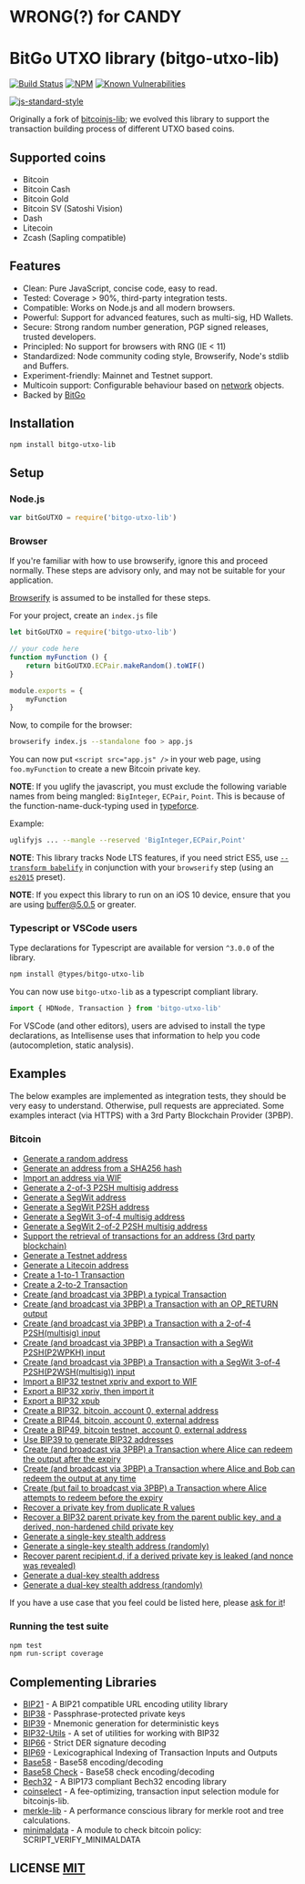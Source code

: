 # WRONG(?) for CANDY

# BitGo UTXO library (bitgo-utxo-lib)
[![Build Status](https://travis-ci.org/BitGo/bitgo-utxo-lib.png?branch=master)](https://travis-ci.org/BitGo/bitgo-utxo-lib)
[![NPM](https://img.shields.io/npm/v/bitgo-utxo-lib.svg)](https://www.npmjs.org/package/bitgo-utxo-lib)
[![Known Vulnerabilities](https://snyk.io/test/github/BitGo/bitgo-utxo-lib/badge.svg?targetFile=package.json)](https://snyk.io/test/github/BitGo/bitgo-utxo-lib?targetFile=package.json)

[![js-standard-style](https://cdn.rawgit.com/feross/standard/master/badge.svg)](https://github.com/feross/standard)

Originally a fork of [bitcoinjs-lib](https://github.com/BitGo/bitcoinjs-lib); we evolved this library to support the transaction building process of different UTXO based coins.

## Supported coins
- Bitcoin
- Bitcoin Cash
- Bitcoin Gold
- Bitcoin SV (Satoshi Vision)
- Dash
- Litecoin
- Zcash (Sapling compatible)

## Features
- Clean: Pure JavaScript, concise code, easy to read.
- Tested: Coverage > 90%, third-party integration tests.
- Compatible: Works on Node.js and all modern browsers.
- Powerful: Support for advanced features, such as multi-sig, HD Wallets.
- Secure: Strong random number generation, PGP signed releases, trusted developers.
- Principled: No support for browsers with RNG (IE < 11)
- Standardized: Node community coding style, Browserify, Node's stdlib and Buffers.
- Experiment-friendly: Mainnet and Testnet support.
- Multicoin support: Configurable behaviour based on [network](https://github.com/BitGo/bitgo-utxo-lib/blob/master/src/networks.js) objects.
- Backed by [BitGo](https://www.bitgo.com/info/)

## Installation
``` bash
npm install bitgo-utxo-lib
```

## Setup
### Node.js
``` javascript
var bitGoUTXO = require('bitgo-utxo-lib')
```

### Browser
If you're familiar with how to use browserify, ignore this and proceed normally.
These steps are advisory only,  and may not be suitable for your application.

[Browserify](https://github.com/substack/node-browserify) is assumed to be installed for these steps.

For your project, create an `index.js` file
``` javascript
let bitGoUTXO = require('bitgo-utxo-lib')

// your code here
function myFunction () {
	return bitGoUTXO.ECPair.makeRandom().toWIF()
}

module.exports = {
	myFunction
}
```

Now, to compile for the browser:
``` bash
browserify index.js --standalone foo > app.js
```

You can now put `<script src="app.js" />` in your web page,  using `foo.myFunction` to create a new Bitcoin private key.

**NOTE**: If you uglify the javascript, you must exclude the following variable names from being mangled: `BigInteger`, `ECPair`, `Point`.
This is because of the function-name-duck-typing used in [typeforce](https://github.com/dcousens/typeforce).

Example:
``` bash
uglifyjs ... --mangle --reserved 'BigInteger,ECPair,Point'
```

**NOTE**: This library tracks Node LTS features,  if you need strict ES5,  use [`--transform babelify`](https://github.com/babel/babelify) in conjunction with your `browserify` step (using an [`es2015`](http://babeljs.io/docs/plugins/preset-es2015/) preset).

**NOTE**: If you expect this library to run on an iOS 10 device, ensure that you are using [buffer@5.0.5](https://github.com/feross/buffer/pull/155) or greater.


### Typescript or VSCode users
Type declarations for Typescript are available for version `^3.0.0` of the library.
``` bash
npm install @types/bitgo-utxo-lib
```

You can now use `bitgo-utxo-lib` as a typescript compliant library.
``` javascript
import { HDNode, Transaction } from 'bitgo-utxo-lib'
```

For VSCode (and other editors), users are advised to install the type declarations, as Intellisense uses that information to help you code (autocompletion, static analysis).

## Examples
The below examples are implemented as integration tests, they should be very easy to understand.
Otherwise, pull requests are appreciated.
Some examples interact (via HTTPS) with a 3rd Party Blockchain Provider (3PBP).

### Bitcoin

- [Generate a random address](https://github.com/BitGo/bitgo-utxo-lib/blob/master/test/integration/addresses.js#L12)
- [Generate an address from a SHA256 hash](https://github.com/BitGo/bitgo-utxo-lib/blob/master/test/integration/addresses.js#L19)
- [Import an address via WIF](https://github.com/BitGo/bitgo-utxo-lib/blob/master/test/integration/addresses.js#L29)
- [Generate a 2-of-3 P2SH multisig address](https://github.com/BitGo/bitgo-utxo-lib/blob/master/test/integration/addresses.js#L36)
- [Generate a SegWit address](https://github.com/BitGo/bitgo-utxo-lib/blob/master/test/integration/addresses.js#L50)
- [Generate a SegWit P2SH address](https://github.com/BitGo/bitgo-utxo-lib/blob/master/test/integration/addresses.js#L60)
- [Generate a SegWit 3-of-4 multisig address](https://github.com/BitGo/bitgo-utxo-lib/blob/master/test/integration/addresses.js#L71)
- [Generate a SegWit 2-of-2 P2SH multisig address](https://github.com/BitGo/bitgo-utxo-lib/blob/master/test/integration/addresses.js#L86)
- [Support the retrieval of transactions for an address (3rd party blockchain)](https://github.com/BitGo/bitgo-utxo-lib/blob/master/test/integration/addresses.js#L100)
- [Generate a Testnet address](https://github.com/BitGo/bitgo-utxo-lib/blob/master/test/integration/addresses.js#L121)
- [Generate a Litecoin address](https://github.com/BitGo/bitgo-utxo-lib/blob/master/test/integration/addresses.js#L131)
- [Create a 1-to-1 Transaction](https://github.com/BitGo/bitgo-utxo-lib/blob/master/test/integration/transactions.js#L14)
- [Create a 2-to-2 Transaction](https://github.com/BitGo/bitgo-utxo-lib/blob/master/test/integration/transactions.js#L28)
- [Create (and broadcast via 3PBP) a typical Transaction](https://github.com/BitGo/bitgo-utxo-lib/blob/master/test/integration/transactions.js#L46)
- [Create (and broadcast via 3PBP) a Transaction with an OP\_RETURN output](https://github.com/BitGo/bitgo-utxo-lib/blob/master/test/integration/transactions.js#L88)
- [Create (and broadcast via 3PBP) a Transaction with a 2-of-4 P2SH(multisig) input](https://github.com/BitGo/bitgo-utxo-lib/blob/master/test/integration/transactions.js#L115)
- [Create (and broadcast via 3PBP) a Transaction with a SegWit P2SH(P2WPKH) input](https://github.com/BitGo/bitgo-utxo-lib/blob/master/test/integration/transactions.js#L151)
- [Create (and broadcast via 3PBP) a Transaction with a SegWit 3-of-4 P2SH(P2WSH(multisig)) input](https://github.com/BitGo/bitgo-utxo-lib/blob/master/test/integration/transactions.js#L183)
- [Import a BIP32 testnet xpriv and export to WIF](https://github.com/BitGo/bitgo-utxo-lib/blob/master/test/integration/bip32.js#L8)
- [Export a BIP32 xpriv, then import it](https://github.com/BitGo/bitgo-utxo-lib/blob/master/test/integration/bip32.js#L15)
- [Export a BIP32 xpub](https://github.com/BitGo/bitgo-utxo-lib/blob/master/test/integration/bip32.js#L26)
- [Create a BIP32, bitcoin, account 0, external address](https://github.com/BitGo/bitgo-utxo-lib/blob/master/test/integration/bip32.js#L35)
- [Create a BIP44, bitcoin, account 0, external address](https://github.com/BitGo/bitgo-utxo-lib/blob/master/test/integration/bip32.js#L50)
- [Create a BIP49, bitcoin testnet, account 0, external address](https://github.com/BitGo/bitgo-utxo-lib/blob/master/test/integration/bip32.js#L66)
- [Use BIP39 to generate BIP32 addresses](https://github.com/BitGo/bitgo-utxo-lib/blob/master/test/integration/bip32.js#L83)
- [Create (and broadcast via 3PBP) a Transaction where Alice can redeem the output after the expiry](https://github.com/BitGo/bitgo-utxo-lib/blob/master/test/integration/cltv.js#L37)
- [Create (and broadcast via 3PBP) a Transaction where Alice and Bob can redeem the output at any time](https://github.com/BitGo/bitgo-utxo-lib/blob/master/test/integration/cltv.js#L71)
- [Create (but fail to broadcast via 3PBP) a Transaction where Alice attempts to redeem before the expiry](https://github.com/BitGo/bitgo-utxo-lib/blob/master/test/integration/cltv.js#L104)
- [Recover a private key from duplicate R values](https://github.com/BitGo/bitgo-utxo-lib/blob/master/test/integration/crypto.js#L14)
- [Recover a BIP32 parent private key from the parent public key, and a derived, non-hardened child private key](https://github.com/BitGo/bitgo-utxo-lib/blob/master/test/integration/crypto.js#L115)
- [Generate a single-key stealth address](https://github.com/BitGo/bitgo-utxo-lib/blob/master/test/integration/stealth.js#L70:)
- [Generate a single-key stealth address (randomly)](https://github.com/BitGo/bitgo-utxo-lib/blob/master/test/integration/stealth.js#L89:)
- [Recover parent recipient.d, if a derived private key is leaked (and nonce was revealed)](https://github.com/BitGo/bitgo-utxo-lib/blob/master/test/integration/stealth.js#L105)
- [Generate a dual-key stealth address](https://github.com/BitGo/bitgo-utxo-lib/blob/master/test/integration/stealth.js#L122)
- [Generate a dual-key stealth address (randomly)](https://github.com/BitGo/bitgo-utxo-lib/blob/master/test/integration/stealth.js#L145)

If you have a use case that you feel could be listed here, please [ask for it](https://github.com/BitGo/bitgo-utxo-lib/issues/new)!

### Running the test suite

``` bash
npm test
npm run-script coverage
```

## Complementing Libraries
- [BIP21](https://github.com/bitcoinjs/bip21) - A BIP21 compatible URL encoding utility library
- [BIP38](https://github.com/bitcoinjs/bip38) - Passphrase-protected private keys
- [BIP39](https://github.com/bitcoinjs/bip39) - Mnemonic generation for deterministic keys
- [BIP32-Utils](https://github.com/bitcoinjs/bip32-utils) - A set of utilities for working with BIP32
- [BIP66](https://github.com/bitcoinjs/bip66) - Strict DER signature decoding
- [BIP69](https://github.com/bitcoinjs/bip69) - Lexicographical Indexing of Transaction Inputs and Outputs
- [Base58](https://github.com/cryptocoinjs/bs58) - Base58 encoding/decoding
- [Base58 Check](https://github.com/bitcoinjs/bs58check) - Base58 check encoding/decoding
- [Bech32](https://github.com/bitcoinjs/bech32) - A BIP173 compliant Bech32 encoding library
- [coinselect](https://github.com/bitcoinjs/coinselect) - A fee-optimizing, transaction input selection module for bitcoinjs-lib.
- [merkle-lib](https://github.com/bitcoinjs/merkle-lib) - A performance conscious library for merkle root and tree calculations.
- [minimaldata](https://github.com/bitcoinjs/minimaldata) - A module to check bitcoin policy: SCRIPT_VERIFY_MINIMALDATA


## LICENSE [MIT](LICENSE)
